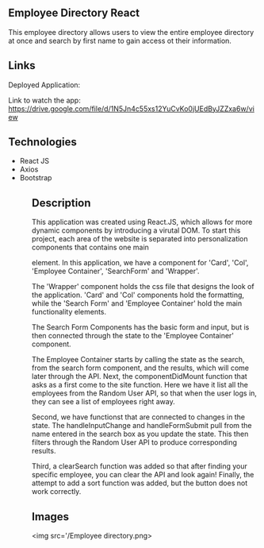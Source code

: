 ## Employee Directory React 

This employee directory allows users to view the entire employee directory at once and search by first name to gain access ot their information. 

## Links

Deployed Application: 

Link to watch the app: https://drive.google.com/file/d/1N5Jn4c55xs12YuCvKo0jUEdByJZZxa6w/view

## Technologies 
<ul>
    <li>React JS</li>
    <li>Axios</li>
    <li>Bootstrap</li>
<ul>

## Description 

This application was created using React.JS, which allows for more dynamic components by introducing a virutal DOM. To start this project, each area of the website is separated into personalization components that contains one main <div> element. In this application, we have a component for 'Card', 'Col', 'Employee Container', 'SearchForm' and 'Wrapper'.  

The 'Wrapper' component holds the css file that designs the look of the application. 'Card' and 'Col' components hold the formatting, while the 'Search Form' and 'Employee Container' hold the main functionality elements.

The Search Form Components has the basic form and input, but is then connected through the state to the 'Employee Container' component. 

The Employee Container starts by calling the state as the search, from the search form component, and the results, which will come later through the API. Next, the componentDidMount function that asks as a first come to the site function. Here we have it list all the employees from the Random User API, so that when the user logs in, they can see a list of employees right away. 

Second, we have functionst that are connected to changes in the state. The handleInputChange and handleFormSubmit pull from the name entered in the search box as you update the state. This then filters through the Random User API to produce corresponding results. 

Third, a clearSearch function was added so that after finding your specific employee, you can clear the API and look again! Finally, the attempt to add a sort function was added, but the button does not work correctly. 

## Images

<img src='/Employee directory.png>

